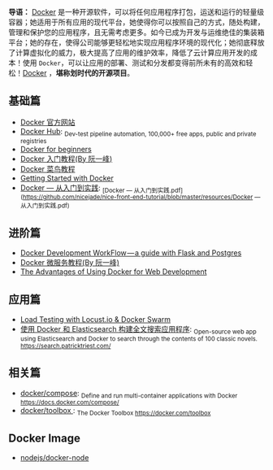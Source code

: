 **导语：** [Docker](https://www.docker.com/ "Docker") 是一种开源软件，可以将任何应用程序打包，运送和运行的轻量级容器；她适用于所有应用的现代平台，她使得你可以按照自己的方式，随处构建，管理和保护您的应用程序，且无需考虑更多。如今已成为开发与运维绝佳的集装箱平台；她的存在，使得公司能够更轻松地实现应用程序环境的现代化；她彻底释放了计算虚拟化的威力，极大提高了应用的维护效率，降低了云计算应用开发的成本！使用 `Docker`，可以让应用的部署、测试和分发都变得前所未有的高效和轻松！[Docker](https://www.docker.com/ "Docker") ，**堪称划时代的开源项目**。

## 基础篇

- [Docker 官方网站](https://www.docker.com/)
- [Docker Hub](https://hub.docker.com/): <sub>Dev-test pipeline automation, 100,000+ free apps, public and private registries</sub>
- [Docker for beginners](https://docker-curriculum.com/)
- [Docker 入门教程(By 阮一峰)](http://www.ruanyifeng.com/blog/2018/02/docker-tutorial.html)
- [Docker 菜鸟教程](http://www.runoob.com/docker/docker-tutorial.html)
- [Getting Started with Docker](https://scotch.io/tutorials/getting-started-with-docker)
- [Docker — 从入门到实践](https://yeasy.gitbooks.io/docker_practice/content/): <sub>[Docker — 从入门到实践.pdf](https://github.com/nicejade/nice-front-end-tutorial/blob/master/resources/Docker — 从入门到实践.pdf)</sub>

## 进阶篇

- [Docker Development WorkFlow — a guide with Flask and Postgres](https://medium.freecodecamp.org/docker-development-workflow-a-guide-with-flask-and-postgres-db1a1843044a)
- [Docker 微服务教程(By 阮一峰)](http://www.ruanyifeng.com/blog/2018/02/docker-wordpress-tutorial.html)
- [The Advantages of Using Docker for Web Development](https://codeburst.io/the-advantages-of-using-docker-for-web-development-23096c457fad)

## 应用篇

- [Load Testing with Locust.io & Docker Swarm](https://wheniwork.engineering/load-testing-with-locust-io-docker-swarm-d78a2602997a)
- [使用 Docker 和 Elasticsearch 构建全文搜索应用程序](https://blog.patricktriest.com/text-search-docker-elasticsearch/): <sub>Open-source web app using Elasticsearch and Docker to search through the contents of 100 classic novels. https://search.patricktriest.com/</sub>

## 相关篇

- [docker/compose](https://github.com/docker/compose): <sub>Define and run multi-container applications with Docker https://docs.docker.com/compose/</sub>
- [docker/toolbox ](https://github.com/docker/toolbox): <sub>The Docker Toolbox https://docker.com/toolbox</sub>

## Docker Image

- [nodejs/docker-node](https://github.com/nodejs/docker-node)
